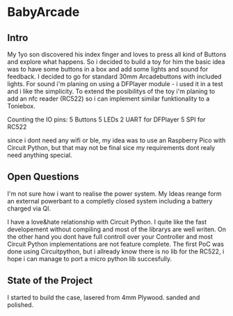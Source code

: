 # BabyArcade
## Intro
My 1yo son discovered his index finger and loves to press all kind of Buttons and explore what happens.
So i decided to build a toy for him the basic idea was to have some buttons in a box and add some lights and sound for feedback.
I decided to go for standard 30mm Arcadebuttons with included lights. For sound i'm planing on using a DFPlayer module - i used it in a test and i like the simplicity.
To extend the posibilitys of the toy i'm planing to add an nfc reader (RC522) so i can implement similar funktionality to a Toniebox.

Counting the IO pins:
5 Buttons
5 LEDs
2 UART for DFPlayer
5 SPI for RC522

since i dont need any wifi or ble, my idea was to use an Raspberry Pico with Circuit Python, but that may not be final sice my requirements dont realy need anything special.

## Open Questions
I'm not sure how i want to realise the power system. My Ideas reange form an external powerbant to a completly closed system including a battery charged via QI.

I have a love&hate relationship with Circuit Python. I quite like the fast developement without compiling and most of the librarys are well writen. On the other hand you dont have full controll over your Controller and most Circuit Python implementations are not feature complete. The first PoC was done using Circuitpython, but i allready know there is no lib for the RC522, i hope i can manage to port a micro python lib succesfully. 

## State of the Project
I started to build the case, lasered from 4mm Plywood. sanded and polished. 


